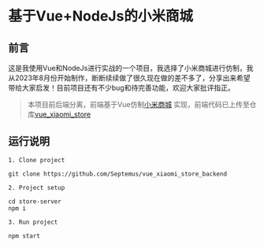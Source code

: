 # 基于Vue+NodeJs的小米商城

## 前言

这是我使用Vue和NodeJs进行实战的一个项目，我选择了小米商城进行仿制，我从2023年8月份开始制作，断断续续做了很久现在做的差不多了，分享出来希望带给大家启发！目前项目还有不少bug和待完善功能，欢迎大家批评指正。



> 本项目前后端分离，前端基于Vue仿制[小米商城](www.mi.com) 实现，前端代码已上传至仓库[vue_xiaomi_store](https://github.com/hai-27/store-server)


## 运行说明

```
1. Clone project

git clone https://github.com/Septemus/vue_xiaomi_store_backend

2. Project setup

cd store-server
npm i

3. Run project

npm start
```